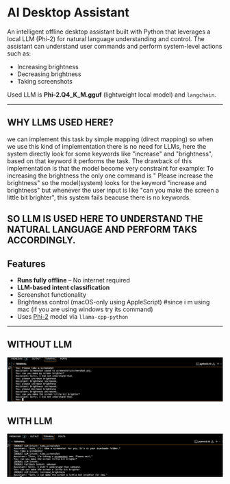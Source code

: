 #  AI Desktop Assistant 

An intelligent offline desktop assistant built with Python that leverages a local LLM (Phi-2) for natural language understanding and control. The assistant can understand user commands and perform system-level actions such as:

-  Increasing brightness
-  Decreasing brightness
-  Taking screenshots

Used LLM is **Phi-2.Q4_K_M.gguf** (lightweight local model) and `langchain`.

---

## WHY LLMS USED HERE?
 we can implement this task by simple mapping (direct mapping) so when we use this kind of implementation there is no need for LLMs, here the system directly look for some keywords like "increase" and "brightness", based on that keyword it performs the task. The drawback of this implementation is that the model become very constraint for example: To increasing the brightness the only one command is " Please increase the brightness" so the model(system) looks for the keyword "increase and brightness" but whenever the user input is like  "can you make the screen a little bit brighter", this system fails beacuse there is no keywords.
 ## SO LLM IS USED HERE TO UNDERSTAND THE NATURAL LANGUAGE AND PERFORM TAKS ACCORDINGLY.

##  Features

-  **Runs fully offline** – No internet required
-  **LLM-based intent classification**
-  Screenshot functionality
-  Brightness control (macOS-only using AppleScript) #since i m using mac (if you are using windows try its command)
-  Uses [Phi-2](https://huggingface.co/microsoft/phi-2) model via `llama-cpp-python`

---

## WITHOUT LLM
![Without LLM](images/without_llm.png)

## WITH LLM
![With LLM](images/with_llm.png)

